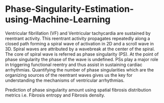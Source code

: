 # Phase-Singularity-Estimation-using-Machine-Learning

Ventricular fibrillation (VF) and Ventricular tachycardia are sustained by reentrant activity. This reentrant activity propagates repeatedly along a closed path forming a spiral wave of activation in 2D and a scroll wave in 3D. Spiral waves are attributed by a wavebreak at the center of the spiral. The core of spiral wave is referred as phase singularity (PS). At the point of phase singularity the phase of the wave is undefined. PSs play a major role in triggering functional reentry and thus assist in sustaining cardiac arrhythmias. Quantifying the number of phase singularities which are the organizing sources of the reentrant waves gives us the key for understanding the mechanisms of ventricular arrhythmias.


Prediction of phase singularity amount using spatial fibrosis distribution metrics  i.e. Fibrosis entropy and Fibrosis  density.
